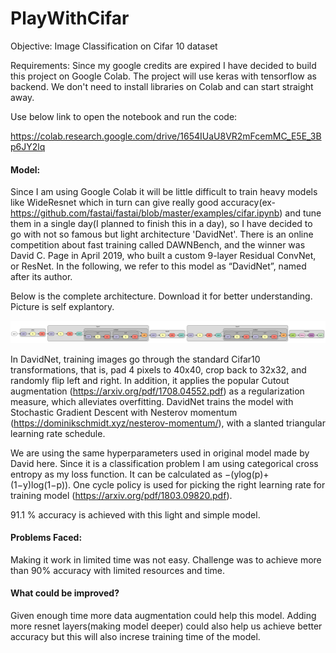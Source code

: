 # PlayWithCifar
Objective: Image Classification on Cifar 10 dataset


Requirements: Since my google credits are expired I have decided to build this project on Google Colab. The project will use keras with tensorflow as backend. We don't need to install libraries on Colab and can start straight away. 

Use below link to open the notebook and run the code:

https://colab.research.google.com/drive/1654IUaU8VR2mFcemMC_E5E_3Bp6JY2lq


#### Model:

Since I am using Google Colab it will be little difficult to train heavy models like WideResnet which in turn can give really good accuracy(ex- https://github.com/fastai/fastai/blob/master/examples/cifar.ipynb) and tune them in a single day(I planned to finish this in a day), so I have decided to go with not so famous but light architecture 'DavidNet'. There is an online competition about fast training called DAWNBench, and the winner was David C. Page in April 2019, who built a custom 9-layer Residual ConvNet, or ResNet. In the following, we refer to this model as “DavidNet”, named after its author.


Below is the complete architecture. Download it for better understanding. Picture is self explantory.


![DavidNet](https://github.com/ymittal23/PlayWithCifar/blob/master/davidnet.png)



In DavidNet, training images go through the standard Cifar10 transformations, that is, pad 4 pixels to 40x40, crop back to 32x32, and randomly flip left and right. In addition, it applies the popular Cutout augmentation (https://arxiv.org/pdf/1708.04552.pdf) as a regularization measure, which alleviates overfitting. DavidNet trains the model with Stochastic Gradient Descent with Nesterov momentum (https://dominikschmidt.xyz/nesterov-momentum/), with a slanted triangular learning rate schedule.

We are using the same hyperparameters used in original model made by David here. Since it is a classification problem I am using categorical cross entropy as my loss function. It can be calculated as −(ylog(p)+(1−y)log(1−p)). 
One cycle policy is used for picking the right learning rate for training model (https://arxiv.org/pdf/1803.09820.pdf).

91.1 % accuracy is achieved with this light and simple model. 

#### Problems Faced:
Making it work in limited time was not easy. Challenge was to achieve more than 90% accuracy with limited resources and time.

#### What could be improved?
Given enough time more data augmentation could help this model. Adding more resnet layers(making model deeper) could also help us achieve better accuracy but this will also increse training time of the model. 



